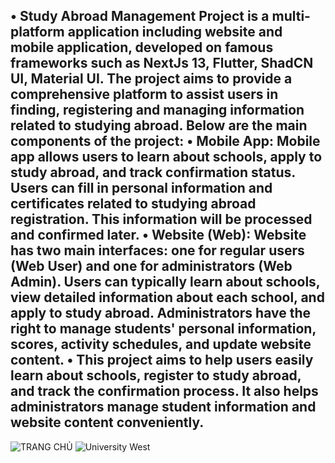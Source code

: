 • Study Abroad Management Project is a multi-platform application including website and mobile application, developed on famous frameworks such as NextJs 13, Flutter, ShadCN UI, Material UI. The project aims to provide a comprehensive platform to assist users in finding, registering and managing information related to studying abroad. Below are the main components of the project:
• Mobile App: Mobile app allows users to learn about schools, apply to study abroad, and track confirmation status. Users can fill in personal information and certificates related to studying abroad registration. This information will be processed and confirmed later.
• Website (Web): Website has two main interfaces: one for regular users (Web User) and one for administrators (Web Admin). Users can typically learn about schools, view detailed information about each school, and apply to study abroad. Administrators have the right to manage students' personal information, scores, activity schedules, and update website content.
• This project aims to help users easily learn about schools, register to study abroad, and track the confirmation process. It also helps administrators manage student information and website content conveniently.
----------------------------------------------------------------------
![TRANG CHỦ](https://github.com/user-attachments/assets/101efbc7-4adc-47e8-be3c-4fd51cd81764) ![University West](https://github.com/user-attachments/assets/6589e982-83c0-4ba2-8c90-6f00665741e0)

